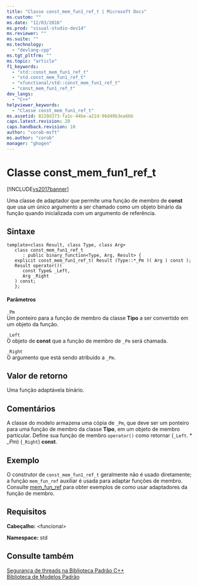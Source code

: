 ```yaml
---
title: "Classe const_mem_fun1_ref_t | Microsoft Docs"
ms.custom: ""
ms.date: "12/03/2016"
ms.prod: "visual-studio-dev14"
ms.reviewer: ""
ms.suite: ""
ms.technology: 
  - "devlang-cpp"
ms.tgt_pltfrm: ""
ms.topic: "article"
f1_keywords: 
  - "std::const_mem_fun1_ref_t"
  - "std.const_mem_fun1_ref_t"
  - "xfunctional/std::const_mem_fun1_ref_t"
  - "const_mem_fun1_ref_t"
dev_langs: 
  - "C++"
helpviewer_keywords: 
  - "Classe const_mem_fun1_ref_t"
ms.assetid: 8220d373-fa1c-44be-a21d-96d49b3ea6bb
caps.latest.revision: 20
caps.handback.revision: 10
author: "corob-msft"
ms.author: "corob"
manager: "ghogen"
---
```

# Classe const_mem_fun1_ref_t
[!INCLUDE[vs2017banner](../assembler/inline/includes/vs2017banner.md)]

Uma classe de adaptador que permite uma função de membro de **const** que usa um único argumento a ser chamado como um objeto binário da função quando inicializada com um argumento de referência.  
  
## Sintaxe  
  
```  
template<class Result, class Type, class Arg>  
   class const_mem_fun1_ref_t  
      : public binary_function<Type, Arg, Result> {  
   explicit const_mem_fun1_ref_t( Result (Type::*_Pm )( Arg ) const );  
   Result operator()(  
      const Type& _Left,  
      Arg _Right  
   ) const;  
   };  
```  
  
#### Parâmetros  
 `_Pm`  
 Um ponteiro para a função de membro da classe **Tipo** a ser convertido em um objeto da função.  
  
 `_Left`  
 O objeto de **const** que a função de membro de `_Pm` será chamada.  
  
 `_Right`  
 O argumento que está sendo atribuído a `_Pm`.  
  
## Valor de retorno  
 Uma função adaptávela binário.  
  
## Comentários  
 A classe do modelo armazena uma cópia de `_Pm`, que deve ser um ponteiro para uma função de membro da classe **Tipo**, em um objeto de membro particular.  Define sua função de membro `operator()` como retornar \(`_Left`. \* *\_Pm*\) \(`_Right`\) **const**.  
  
## Exemplo  
 O construtor de `const_mem_fun1_ref_t` geralmente não é usado diretamente; a função `mem_fun_ref` auxiliar é usada para adaptar funções de membro.  Consulte [mem\_fun\_ref](../Topic/mem_fun_ref%20Function.md) para obter exemplos de como usar adaptadores da função de membro.  
  
## Requisitos  
 **Cabeçalho:** \<funcional\>  
  
 **Namespace:** std  
  
## Consulte também  
 [Segurança de threads na Biblioteca Padrão C\+\+](../standard-library/thread-safety-in-the-cpp-standard-library.md)   
 [Biblioteca de Modelos Padrão](../misc/standard-template-library.md)
